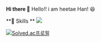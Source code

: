 **Hi there :wave:**
Hello!! i am heetae Han!  :satisfied:


**:muscle: Skills **
<img src="https://img.shields.io/badge/python-#3776AB?style=flat-square&logo=python&logoColor=white" />


[![Solved.ac프로필](http://mazassumnida.wtf/api/v2/generate_badge?boj=gmlxo497)](https://solved.ac/gmlxo497)
